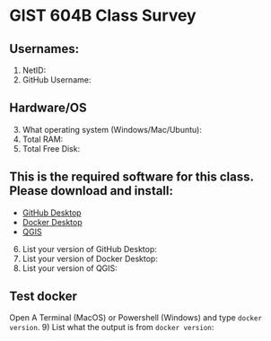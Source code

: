 # GIST 604B Class Survey

## Usernames:
1) NetID: 
2) GitHub Username: 

## Hardware/OS
3) What operating system (Windows/Mac/Ubuntu):
4) Total RAM:
5) Total Free Disk:

## This is the required software for this class. Please download and install:
- [GitHub Desktop](https://desktop.github.com/)
- [Docker Desktop](https://www.docker.com/products/docker-desktop)
- [QGIS](https://qgis.org/en/site/forusers/download.html)

6) List your version of GitHub Desktop:
7) List your version of Docker Desktop:
8) List your version of QGIS:

## Test docker
Open A Terminal (MacOS) or Powershell (Windows) and type `docker version`.
9) List what the output is from `docker version`:

